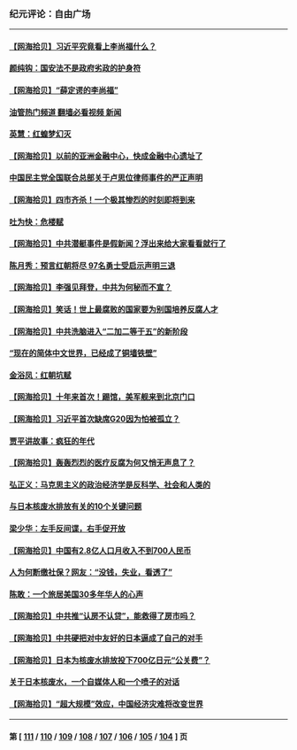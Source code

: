 ### 纪元评论：自由广场
---
#### [【网海拾贝】习近平究竟看上李尚福什么？](../../pages/nsc993/n14075502.md?09180330) 
#### [颜纯钩：国安法不是政府劣政的护身符](../../pages/nsc993/n14074930.md?09180330) 
#### [【网海拾贝】“薛定谔的李尚福”](../../pages/nsc993/n14074918.md?09180330) 
#### [油管热门频道 翻墙必看视频 新闻](ok?09180330)
#### [英慧：红蝗梦幻灭](../../pages/nsc993/n14074928.md?09180330) 
#### [【网海拾贝】以前的亚洲金融中心，快成金融中心遗址了](../../pages/nsc993/n14074311.md?09180330) 
#### [中国民主党全国联合总部关于卢思位律师事件的严正声明](../../pages/nsc993/n14074079.md?09180330) 
#### [【网海拾贝】四市齐杀！一个极其惨烈的时刻即将到来](../../pages/nsc993/n14073609.md?09180330) 
#### [吐为快：危楼赋](../../pages/nsc993/n14073578.md?09180330) 
#### [【网海拾贝】中共潜艇事件是假新闻？浮出来给大家看看就行了](../../pages/nsc993/n14072866.md?09180330) 
#### [陈月秀：预言红朝将尽 97名勇士受启示声明三退](../../pages/nsc993/n14072273.md?09180330) 
#### [【网海拾贝】李强见拜登，中共为何秘而不宣？](../../pages/nsc993/n14071986.md?09180330) 
#### [【网海拾贝】笑话！世上最腐败的国家要为别国培养反腐人才](../../pages/nsc993/n14071358.md?09180330) 
#### [【网海拾贝】中共洗脑进入“二加二等于五”的新阶段](../../pages/nsc993/n14070879.md?09180330) 
#### [“现在的简体中文世界，已经成了铜墙铁壁”](../../pages/nsc993/n14070133.md?09180330) 
#### [金浴凤：红朝坑赋](../../pages/nsc993/n14070310.md?09180330) 
#### [【网海拾贝】十年来首次！踢馆，美军舰来到北京门口](../../pages/nsc993/n14069484.md?09180330) 
#### [【网海拾贝】习近平首次缺席G20因为怕被孤立？](../../pages/nsc993/n14068712.md?09180330) 
#### [贾平讲故事：疯狂的年代](../../pages/nsc993/n14068340.md?09180330) 
#### [【网海拾贝】轰轰烈烈的医疗反腐为何又悄无声息了？](../../pages/nsc993/n14067969.md?09180330) 
#### [弘正义：马克思主义的政治经济学是反科学、社会和人类的](../../pages/nsc993/n14067868.md?09180330) 
#### [与日本核废水排放有关的10个关键问题](../../pages/nsc993/n14067276.md?09180330) 
#### [梁少华：左手反间谍，右手促开放](../../pages/nsc993/n14067237.md?09180330) 
#### [【网海拾贝】中国有2.8亿人口月收入不到700人民币](../../pages/nsc993/n14066723.md?09180330) 
#### [人为何断缴社保？网友：“没钱，失业，看透了”](../../pages/nsc993/n14066717.md?09180330) 
#### [陈敢：一个旅居美国30多年华人的心声](../../pages/nsc993/n14066659.md?09180330) 
#### [【网海拾贝】中共推“认房不认贷”，能救得了房市吗？](../../pages/nsc993/n14066238.md?09180330) 
#### [【网海拾贝】中共硬把对中友好的日本逼成了自己的对手](../../pages/nsc993/n14065888.md?09180330) 
#### [【网海拾贝】日本为核废水排放投下700亿日元“公关费”？](../../pages/nsc993/n14065145.md?09180330) 
#### [关于日本核废水，一个自媒体人和一个喷子的对话](../../pages/nsc993/n14065097.md?09180330) 
#### [【网海拾贝】“超大规模”效应，中国经济灾难将改变世界](../../pages/nsc993/n14064501.md?09180330) 

---
#### 第 [ [111](./111.md?09180330) / [110](./110.md?09180330) / [109](./109.md?09180330) / [108](./108.md?09180330) / [107](./107.md?09180330) / [106](./106.md?09180330) / [105](./105.md?09180330) / [104](./104.md?09180330) ] 页
